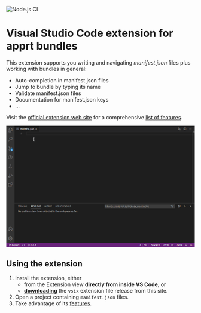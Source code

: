
![Node.js CI](https://github.com/ctjdr/vscode-apprt-bundles/workflows/Node.js%20CI/badge.svg?branch=master)
# Visual Studio Code extension for apprt bundles

This extension supports you writing and navigating *manifest.json* files plus working with bundles in general:
* Auto-completion in manifest.json files
* Jump to bundle by typing its name
* Validate manifest.json files
* Documentation for manifest.json keys
* ...

Visit the [official extension web site](https://ctjdr.github.io/vscode-apprt-bundles/) for a comprehensive [list of features](https://ctjdr.github.io/vscode-apprt-bundles/features/manifest-editing.html).

![Features Demo](images/demo.gif)

## Using the extension

1. Install the extension, either 
   * from the Extension view **directly from inside VS Code**, or
   * [**downloading**](/releases) the `vsix` extension file release from this site.
2. Open a project containing `manifest.json` files.
3. Take advantage of its [features](https://ctjdr.github.io/vscode-apprt-bundles/features/manifest-editing.html).

